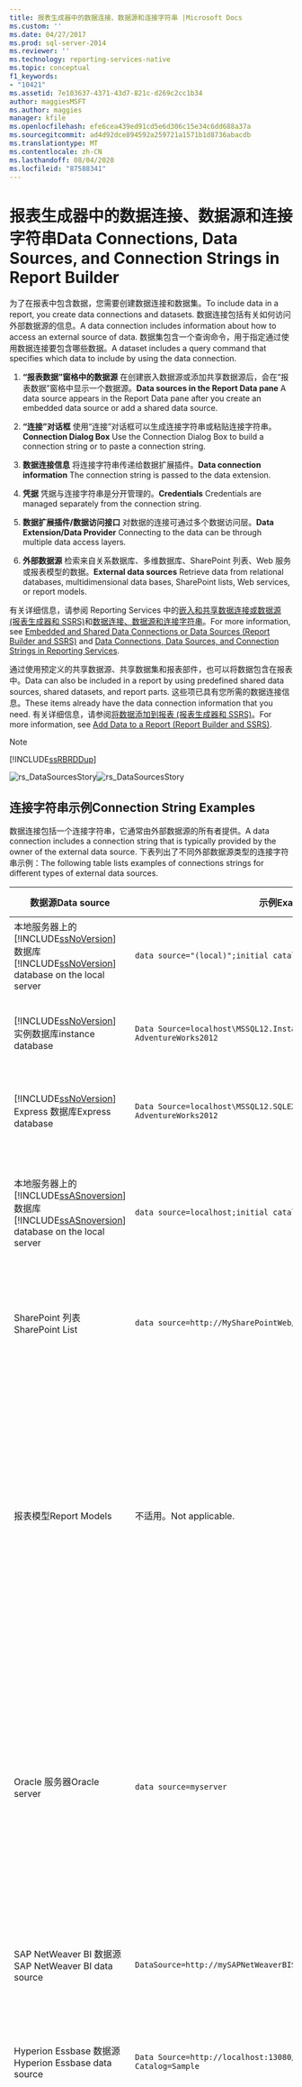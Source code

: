 ```yaml
---
title: 报表生成器中的数据连接、数据源和连接字符串 |Microsoft Docs
ms.custom: ''
ms.date: 04/27/2017
ms.prod: sql-server-2014
ms.reviewer: ''
ms.technology: reporting-services-native
ms.topic: conceptual
f1_keywords:
- "10421"
ms.assetid: 7e103637-4371-43d7-821c-d269c2cc1b34
author: maggiesMSFT
ms.author: maggies
manager: kfile
ms.openlocfilehash: efe6cea439ed91cd5e6d306c15e34c6dd688a37a
ms.sourcegitcommit: ad4d92dce894592a259721a1571b1d8736abacdb
ms.translationtype: MT
ms.contentlocale: zh-CN
ms.lasthandoff: 08/04/2020
ms.locfileid: "87588341"
---
```

# <a name="data-connections-data-sources-and-connection-strings-in-report-builder"></a><span data-ttu-id="43933-102">报表生成器中的数据连接、数据源和连接字符串</span><span class="sxs-lookup"><span data-stu-id="43933-102">Data Connections, Data Sources, and Connection Strings in Report Builder</span></span>
  <span data-ttu-id="43933-103">为了在报表中包含数据，您需要创建数据连接和数据集。</span><span class="sxs-lookup"><span data-stu-id="43933-103">To include data in a report, you create data connections and datasets.</span></span> <span data-ttu-id="43933-104">数据连接包括有关如何访问外部数据源的信息。</span><span class="sxs-lookup"><span data-stu-id="43933-104">A data connection includes information about how to access an external source of data.</span></span> <span data-ttu-id="43933-105">数据集包含一个查询命令，用于指定通过使用数据连接要包含哪些数据。</span><span class="sxs-lookup"><span data-stu-id="43933-105">A dataset includes a query command that specifies which data to include by using the data connection.</span></span>  
  
1.  <span data-ttu-id="43933-106">**“报表数据”窗格中的数据源** 在创建嵌入数据源或添加共享数据源后，会在“报表数据”窗格中显示一个数据源。</span><span class="sxs-lookup"><span data-stu-id="43933-106">**Data sources in the Report Data pane** A data source appears in the Report Data pane after you create an embedded data source or add a shared data source.</span></span>  
  
2.  <span data-ttu-id="43933-107">**“连接”对话框** 使用“连接”对话框可以生成连接字符串或粘贴连接字符串。</span><span class="sxs-lookup"><span data-stu-id="43933-107">**Connection Dialog Box** Use the Connection Dialog Box to build a connection string or to paste a connection string.</span></span>  
  
3.  <span data-ttu-id="43933-108">**数据连接信息** 将连接字符串传递给数据扩展插件。</span><span class="sxs-lookup"><span data-stu-id="43933-108">**Data connection information** The connection string is passed to the data extension.</span></span>  
  
4.  <span data-ttu-id="43933-109">**凭据** 凭据与连接字符串是分开管理的。</span><span class="sxs-lookup"><span data-stu-id="43933-109">**Credentials** Credentials are managed separately from the connection string.</span></span>  
  
5.  <span data-ttu-id="43933-110">**数据扩展插件/数据访问接口** 对数据的连接可通过多个数据访问层。</span><span class="sxs-lookup"><span data-stu-id="43933-110">**Data Extension/Data Provider** Connecting to the data can be through multiple data access layers.</span></span>  
  
6.  <span data-ttu-id="43933-111">**外部数据源** 检索来自关系数据库、多维数据库、SharePoint 列表、Web 服务或报表模型的数据。</span><span class="sxs-lookup"><span data-stu-id="43933-111">**External data sources** Retrieve data from relational databases, multidimensional data bases, SharePoint lists, Web services, or report models.</span></span>  
  
 <span data-ttu-id="43933-112">有关详细信息，请参阅 Reporting Services 中的[嵌入和共享数据连接或数据源 &#40;报表生成器和 SSRS&#41;](../../2014/reporting-services/embedded-and-shared-data-connections-or-data-sources-report-builder-and-ssrs.md)和[数据连接、数据源和连接字符串](../../2014/reporting-services/data-connections-data-sources-and-connection-strings-in-reporting-services.md)。</span><span class="sxs-lookup"><span data-stu-id="43933-112">For more information, see [Embedded and Shared Data Connections or Data Sources &#40;Report Builder and SSRS&#41;](../../2014/reporting-services/embedded-and-shared-data-connections-or-data-sources-report-builder-and-ssrs.md) and [Data Connections, Data Sources, and Connection Strings in Reporting Services](../../2014/reporting-services/data-connections-data-sources-and-connection-strings-in-reporting-services.md).</span></span>  
  
 <span data-ttu-id="43933-113">通过使用预定义的共享数据源、共享数据集和报表部件，也可以将数据包含在报表中。</span><span class="sxs-lookup"><span data-stu-id="43933-113">Data can also be included in a report by using predefined shared data sources, shared datasets, and report parts.</span></span> <span data-ttu-id="43933-114">这些项已具有您所需的数据连接信息。</span><span class="sxs-lookup"><span data-stu-id="43933-114">These items already have the data connection information that you need.</span></span> <span data-ttu-id="43933-115">有关详细信息，请参阅[将数据添加到报表 &#40;报表生成器和 SSRS&#41;](report-data/report-datasets-ssrs.md)。</span><span class="sxs-lookup"><span data-stu-id="43933-115">For more information, see [Add Data to a Report &#40;Report Builder and SSRS&#41;](report-data/report-datasets-ssrs.md).</span></span>  
  
> [!NOTE]  
>  [!INCLUDE[ssRBRDDup](../includes/ssrbrddup-md.md)]  
  
 <span data-ttu-id="43933-116">![rs_DataSourcesStory](media/rs-datasourcesstory.gif "rs_DataSourcesStory")</span><span class="sxs-lookup"><span data-stu-id="43933-116">![rs_DataSourcesStory](media/rs-datasourcesstory.gif "rs_DataSourcesStory")</span></span>  
  
##  <a name="connection-string-examples"></a><a name="ConnectionString"></a><span data-ttu-id="43933-117">连接字符串示例</span><span class="sxs-lookup"><span data-stu-id="43933-117">Connection String Examples</span></span>  
 <span data-ttu-id="43933-118">数据连接包括一个连接字符串，它通常由外部数据源的所有者提供。</span><span class="sxs-lookup"><span data-stu-id="43933-118">A data connection includes a connection string that is typically provided by the owner of the external data source.</span></span> <span data-ttu-id="43933-119">下表列出了不同外部数据源类型的连接字符串示例：</span><span class="sxs-lookup"><span data-stu-id="43933-119">The following table lists examples of connections strings for different types of external data sources.</span></span>  
  
|<span data-ttu-id="43933-120">**数据源**</span><span class="sxs-lookup"><span data-stu-id="43933-120">**Data source**</span></span>|<span data-ttu-id="43933-121">**示例**</span><span class="sxs-lookup"><span data-stu-id="43933-121">**Example**</span></span>|<span data-ttu-id="43933-122">**描述**</span><span class="sxs-lookup"><span data-stu-id="43933-122">**Description**</span></span>|  
|---------------------|-----------------|---------------------|  
|<span data-ttu-id="43933-123">本地服务器上的 [!INCLUDE[ssNoVersion](../includes/ssnoversion-md.md)] 数据库</span><span class="sxs-lookup"><span data-stu-id="43933-123">[!INCLUDE[ssNoVersion](../includes/ssnoversion-md.md)] database on the local server</span></span>|`data source="(local)";initial catalog=AdventureWorks2012`|<span data-ttu-id="43933-124">将数据源类型设置为 `SQL Server`。</span><span class="sxs-lookup"><span data-stu-id="43933-124">Set data source type to `SQL Server`.</span></span>|  
|[!INCLUDE[ssNoVersion](../includes/ssnoversion-md.md)] <span data-ttu-id="43933-125">实例数据库</span><span class="sxs-lookup"><span data-stu-id="43933-125">instance database</span></span>|`Data Source=localhost\MSSQL12.InstanceName; Initial Catalog= AdventureWorks2012`|<span data-ttu-id="43933-126">将数据源类型设置为 `SQL Server`。</span><span class="sxs-lookup"><span data-stu-id="43933-126">Set data source type to `SQL Server`.</span></span>|  
|[!INCLUDE[ssNoVersion](../includes/ssnoversion-md.md)] <span data-ttu-id="43933-127">Express 数据库</span><span class="sxs-lookup"><span data-stu-id="43933-127">Express database</span></span>|`Data Source=localhost\MSSQL12.SQLEXPRESS; Initial Catalog= AdventureWorks2012`|<span data-ttu-id="43933-128">将数据源类型设置为 `SQL Server`。</span><span class="sxs-lookup"><span data-stu-id="43933-128">Set data source type to `SQL Server`.</span></span>|  
|<span data-ttu-id="43933-129">本地服务器上的 [!INCLUDE[ssASnoversion](../includes/ssasnoversion-md.md)] 数据库</span><span class="sxs-lookup"><span data-stu-id="43933-129">[!INCLUDE[ssASnoversion](../includes/ssasnoversion-md.md)] database on the local server</span></span>|`data source=localhost;initial catalog=Adventure Works DW 2012`|<span data-ttu-id="43933-130">将数据源类型设置为 `SQL Server Analysis Services`。</span><span class="sxs-lookup"><span data-stu-id="43933-130">Set data source type to `SQL Server Analysis Services`.</span></span>|  
|<span data-ttu-id="43933-131">SharePoint 列表</span><span class="sxs-lookup"><span data-stu-id="43933-131">SharePoint List</span></span>|`data source=http://MySharePointWeb/MySharePointSite/`|<span data-ttu-id="43933-132">将数据源类型设置为 `SharePoint List`。</span><span class="sxs-lookup"><span data-stu-id="43933-132">Set data source type to `SharePoint List`.</span></span>|  
||||  
|<span data-ttu-id="43933-133">报表模型</span><span class="sxs-lookup"><span data-stu-id="43933-133">Report Models</span></span>|<span data-ttu-id="43933-134">不适用。</span><span class="sxs-lookup"><span data-stu-id="43933-134">Not applicable.</span></span>|<span data-ttu-id="43933-135">报表模型不需要连接字符串。</span><span class="sxs-lookup"><span data-stu-id="43933-135">You do not need a connection string for a report model.</span></span> <span data-ttu-id="43933-136">在报表生成器中，找到报表服务器并选择表示报表模型的 .smdl 文件。</span><span class="sxs-lookup"><span data-stu-id="43933-136">In Report Builder, browse to the report server and select the .smdl file that is the report model.</span></span>|  
|<span data-ttu-id="43933-137">Oracle 服务器</span><span class="sxs-lookup"><span data-stu-id="43933-137">Oracle server</span></span>|`data source=myserver`|<span data-ttu-id="43933-138">将数据源类型设置为 `Oracle`。</span><span class="sxs-lookup"><span data-stu-id="43933-138">Set the data source type to `Oracle`.</span></span> <span data-ttu-id="43933-139">必须在报表生成器计算机上和报表服务器上安装 Oracle 客户端工具。</span><span class="sxs-lookup"><span data-stu-id="43933-139">The Oracle client tools must be installed on the Report Builder computer and on the report server.</span></span>|  
|<span data-ttu-id="43933-140">SAP NetWeaver BI 数据源</span><span class="sxs-lookup"><span data-stu-id="43933-140">SAP NetWeaver BI data source</span></span>|`DataSource=http://mySAPNetWeaverBIServer:8000/sap/bw/xml/soap/xmla`|<span data-ttu-id="43933-141">将数据源类型设置为 `SAP NetWeaver BI`。</span><span class="sxs-lookup"><span data-stu-id="43933-141">Set the data source type to `SAP NetWeaver BI`.</span></span>|  
|<span data-ttu-id="43933-142">Hyperion Essbase 数据源</span><span class="sxs-lookup"><span data-stu-id="43933-142">Hyperion Essbase data source</span></span>|`Data Source=http://localhost:13080/aps/XMLA; Initial Catalog=Sample`|<span data-ttu-id="43933-143">将数据源类型设置为 `Hyperion Essbase`。</span><span class="sxs-lookup"><span data-stu-id="43933-143">Set the data source type to `Hyperion Essbase`.</span></span>|  
|<span data-ttu-id="43933-144">Teradata 数据源</span><span class="sxs-lookup"><span data-stu-id="43933-144">Teradata data source</span></span>|<span data-ttu-id="43933-145">`data source=` *\<NN>.\<NNN>.\<NNN>.\<N>* `;`</span><span class="sxs-lookup"><span data-stu-id="43933-145">`data source=` *\<NN>.\<NNN>.\<NNN>.\<N>* `;`</span></span>|<span data-ttu-id="43933-146">将数据源类型设置为 `Teradata`。</span><span class="sxs-lookup"><span data-stu-id="43933-146">Set the data source type to `Teradata`.</span></span> <span data-ttu-id="43933-147">连接字符串是包含四个字段的 Internet 协议 (IP) 地址，其中每个字段可以包含一至三位数。</span><span class="sxs-lookup"><span data-stu-id="43933-147">The connection string is an Internet Protocol (IP) address in the form of four fields, where each field can be from one to three digits.</span></span>|  
|<span data-ttu-id="43933-148">Teradata 数据源</span><span class="sxs-lookup"><span data-stu-id="43933-148">Teradata data source</span></span>|<span data-ttu-id="43933-149">`Database=` *\<database name>* `; data source=` *\<NN*N*>.\<NNN>.\<NNN>.\<N*NN*>*`;Use X Views=False;Restrict to Default Database=True`</span><span class="sxs-lookup"><span data-stu-id="43933-149">`Database=` *\<database name>* `; data source=` *\<NN*N*>.\<NNN>.\<NNN>.\<N*NN*>*`;Use X Views=False;Restrict to Default Database=True`</span></span>|<span data-ttu-id="43933-150">与前一示例类似，将数据源类型设置为 `Teradata`。</span><span class="sxs-lookup"><span data-stu-id="43933-150">Set the data source type to `Teradata`, similar to the previous example.</span></span> <span data-ttu-id="43933-151">请仅使用在 Database 标记中指定的默认数据库，不要自动发现数据关系。</span><span class="sxs-lookup"><span data-stu-id="43933-151">Only use the default database that is specified in the Database tag, and do not automatically discover data relationships.</span></span>|  
|<span data-ttu-id="43933-152">XML 数据源、Web 服务</span><span class="sxs-lookup"><span data-stu-id="43933-152">XML data source, Web service</span></span>|`data source=http://adventure-works.com/results.aspx`|<span data-ttu-id="43933-153">将数据源类型设置为 `XML`。</span><span class="sxs-lookup"><span data-stu-id="43933-153">Set the data source type to `XML`.</span></span> <span data-ttu-id="43933-154">连接字符串是支持 Web 服务定义语言 (WSDL) 的 Web 服务的 URL。</span><span class="sxs-lookup"><span data-stu-id="43933-154">The connection string is a URL for a web service that supports Web Services Definition Language (WSDL).</span></span>|  
|<span data-ttu-id="43933-155">XML 数据源、XML 文档</span><span class="sxs-lookup"><span data-stu-id="43933-155">XML data source, XML document</span></span>|`http://localhost/XML/Customers.xml`|<span data-ttu-id="43933-156">将数据源类型设置为 `XML`。</span><span class="sxs-lookup"><span data-stu-id="43933-156">Set the data source type to `XML`.</span></span> <span data-ttu-id="43933-157">其连接字符串是一个指向 XML 文档的 URL。</span><span class="sxs-lookup"><span data-stu-id="43933-157">The connection string is a URL to the XML document.</span></span>|  
|<span data-ttu-id="43933-158">XML 数据源、嵌入的 XML 文档</span><span class="sxs-lookup"><span data-stu-id="43933-158">XML data source, embedded XML document</span></span>|<span data-ttu-id="43933-159">*空*</span><span class="sxs-lookup"><span data-stu-id="43933-159">*Empty*</span></span>|<span data-ttu-id="43933-160">将数据源类型设置为 `XML`。</span><span class="sxs-lookup"><span data-stu-id="43933-160">Set the data source type to `XML`.</span></span> <span data-ttu-id="43933-161">XML 数据嵌入在报表定义中。</span><span class="sxs-lookup"><span data-stu-id="43933-161">The XML data is embedded in the report definition.</span></span>|  
  
 <span data-ttu-id="43933-162">有关每种连接类型的详细信息，请参阅[从外部数据源 &#40;ssrs&#41;](report-data/add-data-from-external-data-sources-ssrs.md)和[支持的数据源 Reporting Services &#40;Ssrs&#41;](create-deploy-and-manage-mobile-and-paginated-reports.md)中添加数据。</span><span class="sxs-lookup"><span data-stu-id="43933-162">For more information about each connection type, see [Add Data from External Data Sources &#40;SSRS&#41;](report-data/add-data-from-external-data-sources-ssrs.md) and [Data Sources Supported by Reporting Services &#40;SSRS&#41;](create-deploy-and-manage-mobile-and-paginated-reports.md).</span></span>  
  

  
##  <a name="creating-data-sources"></a><a name="Creating"></a><span data-ttu-id="43933-163">创建数据源</span><span class="sxs-lookup"><span data-stu-id="43933-163">Creating Data Sources</span></span>  
 <span data-ttu-id="43933-164">若要创建嵌入数据源，您必须具有一个连接字符串和访问数据所需的凭据。</span><span class="sxs-lookup"><span data-stu-id="43933-164">To create an embedded data source, you must have a connection string and the credentials that you need to access the data.</span></span> <span data-ttu-id="43933-165">此信息通常来自数据源的所有者。</span><span class="sxs-lookup"><span data-stu-id="43933-165">This information usually comes from the owner of the data source.</span></span> <span data-ttu-id="43933-166">数据连接作为数据源的一部分保存在报表定义中。</span><span class="sxs-lookup"><span data-stu-id="43933-166">The data connection is saved in the report definition as part of the data source.</span></span> <span data-ttu-id="43933-167">凭据和连接是分开管理的。</span><span class="sxs-lookup"><span data-stu-id="43933-167">Credentials are managed independently from the connection.</span></span> <span data-ttu-id="43933-168">有关分步说明，请参阅[添加和验证数据连接或数据源 &#40;报表生成器和 SSRS&#41;](report-data/add-and-verify-a-data-connection-report-builder-and-ssrs.md)。</span><span class="sxs-lookup"><span data-stu-id="43933-168">For step-by-step instructions, see [Add and Verify a Data Connection or Data Source &#40;Report Builder and SSRS&#41;](report-data/add-and-verify-a-data-connection-report-builder-and-ssrs.md).</span></span>  
  
> [!NOTE]  
>  <span data-ttu-id="43933-169">某些类型的凭据可能只支持报表生成器使用的一部分情形，而全部情形包括：在查询设计器中运行查询、未连接到报表服务器时从您的计算机预览报表以及从报表服务器运行报表。</span><span class="sxs-lookup"><span data-stu-id="43933-169">Some types of credentials might not support all the scenarios that Report Builder uses: to run a query in the query designer, preview a report from your computer when you are not connected to a report server, and run the report from the report server.</span></span> <span data-ttu-id="43933-170">建议您尽量使用共享数据源。</span><span class="sxs-lookup"><span data-stu-id="43933-170">We recommend that you use shared data sources whenever possible.</span></span> <span data-ttu-id="43933-171">可以在报表服务器上存储共享数据源的凭据。</span><span class="sxs-lookup"><span data-stu-id="43933-171">You can store credentials for a shared data source on the report server.</span></span> <span data-ttu-id="43933-172">有关详细信息，请参阅 [在报表生成器中指定凭据](../../2014/reporting-services/specify-credentials-in-report-builder.md)。</span><span class="sxs-lookup"><span data-stu-id="43933-172">For more information, see [Specify Credentials in Report Builder](../../2014/reporting-services/specify-credentials-in-report-builder.md).</span></span>  
  
 <span data-ttu-id="43933-173">若要创建共享数据源，必须使用报表管理器直接在 Report Server 上创建数据源，或在中使用创作环境（如报表设计器） [!INCLUDE[ssNoVersion](../includes/ssnoversion-md.md)] [!INCLUDE[ssBIDevStudioFull](../includes/ssbidevstudiofull-md.md)] 。</span><span class="sxs-lookup"><span data-stu-id="43933-173">To create a shared data source, you must use Report Manager to create the data source directly on the report server, or use an authoring environment such as Report Designer in [!INCLUDE[ssNoVersion](../includes/ssnoversion-md.md)] [!INCLUDE[ssBIDevStudioFull](../includes/ssbidevstudiofull-md.md)].</span></span> <span data-ttu-id="43933-174">有关详细信息，请参阅[&#40;SSRS&#41;创建嵌入数据源或共享数据源](../../2014/reporting-services/create-an-embedded-or-shared-data-source-ssrs.md)。</span><span class="sxs-lookup"><span data-stu-id="43933-174">For more information, see [Create an Embedded or Shared Data Source &#40;SSRS&#41;](../../2014/reporting-services/create-an-embedded-or-shared-data-source-ssrs.md).</span></span>  
  

  
## <a name="see-also"></a><span data-ttu-id="43933-175">另请参阅</span><span class="sxs-lookup"><span data-stu-id="43933-175">See Also</span></span>  
 <span data-ttu-id="43933-176">[将数据添加到报表 &#40;报表生成器和 SSRS&#41;](report-data/report-datasets-ssrs.md) </span><span class="sxs-lookup"><span data-stu-id="43933-176">[Add Data to a Report &#40;Report Builder and SSRS&#41;](report-data/report-datasets-ssrs.md) </span></span>  
 [<span data-ttu-id="43933-177">报表部件（报表生成器和 SSRS）</span><span class="sxs-lookup"><span data-stu-id="43933-177">Report Parts &#40;Report Builder and SSRS&#41;</span></span>](report-parts-report-builder-and-ssrs.md)  
  
  
